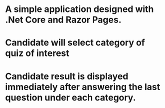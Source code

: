 
# A simple application designed with .Net Core and Razor Pages.
# Candidate will select category of quiz of interest 
# Candidate result is displayed immediately after answering the last question under each category.
